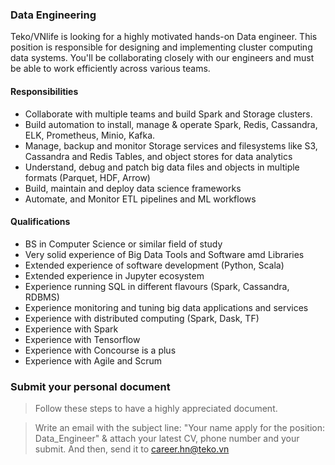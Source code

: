 ### Data Engineering

Teko/VNlife is looking for a highly motivated hands-on Data engineer. This position is responsible for designing and implementing cluster computing data systems. You'll be collaborating closely with our engineers and must be able to work efficiently across various teams.

#### Responsibilities
 - Collaborate with multiple teams and build Spark and Storage clusters.
 - Build automation to install, manage & operate Spark, Redis, Cassandra, ELK, Prometheus, Minio, Kafka.
 - Manage, backup and monitor Storage services and filesystems like S3, Cassandra and Redis Tables, and object stores for data analytics
 - Understand, debug and patch big data files and objects in multiple formats (Parquet, HDF, Arrow)
 - Build, maintain and deploy data science frameworks
 - Automate, and Monitor ETL pipelines and ML workflows

#### Qualifications
 - BS in Computer Science or similar field of study
 - Very solid experience of Big Data Tools and Software amd Libraries
 - Extended experience of software development (Python, Scala)
 - Extended experience in Jupyter ecosystem
 - Experience running SQL in different flavours (Spark, Cassandra, RDBMS)
 - Experience monitoring and tuning big data applications and services
 - Experience with distributed computing (Spark, Dask, TF)
 - Experience with Spark
 - Experience with Tensorflow
 - Experience with Concourse is a plus
 - Experience with Agile and Scrum

### Submit your personal document
> Follow these steps to have a highly appreciated document.

> Write an email with the subject line: "Your name apply for the position: Data_Engineer" & attach your latest CV, phone number and your submit. And then, send it to [career.hn@teko.vn](Career.hn@teko.vn)
